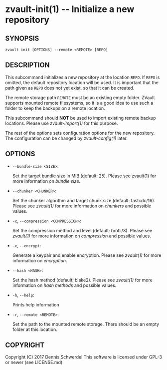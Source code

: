 zvault-init(1) -- Initialize a new repository
=============================================

## SYNOPSIS

`zvault init [OPTIONS] --remote <REMOTE> [REPO]`


## DESCRIPTION

This subcommand initializes a new repository at the location `REPO`. If `REPO`
is omitted, the default repository location will be used. It is important that
the path given as `REPO` does not yet exist, so that it can be created.

The remote storage path `REMOTE` must be an existing empty folder. ZVault
supports mounted remote filesystems, so it is a good idea to use such a folder
to keep the backups on a remote location.

This subcommand should **NOT** be used to import existing remote backup
locations. Please use _zvault-import(1)_ for this purpose.

The rest of the options sets configuration options for the new repository. The
configuration can be changed by _zvault-config(1)_ later.


## OPTIONS

  * `--bundle-size <SIZE>`:

    Set the target bundle size in MiB (default: 25).
    Please see zvault(1) for more information on *bundle size*.


  * `--chunker <CHUNKER>`:

    Set the chunker algorithm and target chunk size (default: fastcdc/16).
    Please see _zvault(1)_ for more information on *chunkers* and possible
    values.


  * `-c`, `--compression <COMPRESSION>`:

    Set the compression method and level (default: brotli/3).
    Please see _zvault(1)_ for more information on *compression* and possible
    values.


  * `-e`, `--encrypt`:

    Generate a keypair and enable encryption.
    Please see _zvault(1)_ for more information on *encryption*.


  * `--hash <HASH>`:

    Set the hash method (default: blake2).
    Please see _zvault(1)_ for more information on *hash methods* and possible
    values.


  * `-h`, `--help`:

    Prints help information


  * `-r`, `--remote <REMOTE>`:

    Set the path to the mounted remote storage. There should be an empty folder
    at this location.


## COPYRIGHT

Copyright (C) 2017  Dennis Schwerdel
This software is licensed under GPL-3 or newer (see LICENSE.md)
